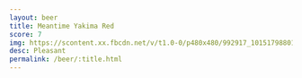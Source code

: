 ```yaml
---
layout: beer
title: Meantime Yakima Red
score: 7
img: https://scontent.xx.fbcdn.net/v/t1.0-0/p480x480/992917_10151798801088745_1382376594_n.jpg?oh=ce5bff95f51537f8bd443a4df1565a6e&oe=58BFC2EA
desc: Pleasant
permalink: /beer/:title.html
---
```

